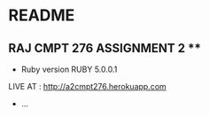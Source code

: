 # README

## RAJ CMPT 276 ASSIGNMENT 2 **

* Ruby version
RUBY 5.0.0.1

LIVE AT : http://a2cmpt276.herokuapp.com

* ...
